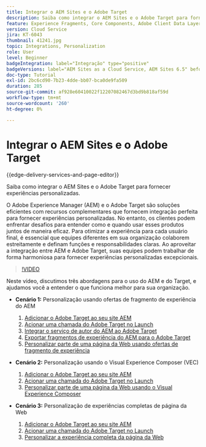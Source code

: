 ```yaml
---
title: Integrar o AEM Sites e o Adobe Target
description: Saiba como integrar o AEM Sites e o Adobe Target para fornecer experiências personalizadas.
feature: Experience Fragments, Core Components, Adobe Client Data Layer
version: Cloud Service
jira: KT-6043
thumbnail: 41241.jpg
topic: Integrations, Personalization
role: User
level: Beginner
badgeIntegration: label="Integração" type="positive"
badgeVersions: label="AEM Sites as a Cloud Service, AEM Sites 6.5" before-title="false"
doc-type: Tutorial
exl-id: 2bc6cd90-7b23-4dde-bb07-bca0de9fa509
duration: 285
source-git-commit: af928e60410022f12207082467d3bd9b818af59d
workflow-type: tm+mt
source-wordcount: '260'
ht-degree: 0%

---
```


# Integrar o AEM Sites e o Adobe Target

{{edge-delivery-services-and-page-editor}}

Saiba como integrar o AEM Sites e o Adobe Target para fornecer experiências personalizadas.

O Adobe Experience Manager (AEM) e o Adobe Target são soluções eficientes com recursos complementares que fornecem integração perfeita para fornecer experiências personalizadas. No entanto, os clientes podem enfrentar desafios para entender como e quando usar esses produtos juntos de maneira eficaz. Para otimizar a experiência para cada usuário final, é essencial que equipes diferentes em sua organização colaborem estreitamente e definam funções e responsabilidades claras. Ao aproveitar a integração entre AEM e Adobe Target, suas equipes podem trabalhar de forma harmoniosa para fornecer experiências personalizadas excepcionais.

>[!VIDEO](https://video.tv.adobe.com/v/41241?quality=12&learn=on)

Neste vídeo, discutimos três abordagens para o uso do AEM e do Target, e ajudamos você a entender o que funciona melhor para sua organização.

* __Cenário 1:__ Personalização usando ofertas de fragmento de experiência do AEM

   1. [Adicionar o Adobe Target ao seu site AEM](./add-target-launch-extension.md)
   1. [Acionar uma chamada do Adobe Target no Launch](./load-and-fire-target.md)
   1. [Integrar o serviço de autor do AEM ao Adobe Target](./setup-aem-target-cloud-service.md)
   1. [Exportar fragmentos de experiência do AEM para o Adobe Target](./export-experience-fragment-target.md)
   1. [Personalizar parte de uma página da Web usando ofertas de fragmento de experiência](./create-target-activity.md)

* __Cenário 2:__ Personalização usando o Visual Experience Composer (VEC)

   1. [Adicionar o Adobe Target ao seu site AEM](./add-target-launch-extension.md)
   1. [Acionar uma chamada do Adobe Target no Launch](./load-and-fire-target.md)
   1. [Personalizar parte de uma página da Web usando o Visual Experience Composer](./personalization-using-vec.md)

* __Cenário 3:__ Personalização de experiências completas de página da Web

   1. [Adicionar o Adobe Target ao seu site AEM](./add-target-launch-extension.md)
   1. [Acionar uma chamada do Adobe Target no Launch](./load-and-fire-target.md)
   1. [Personalizar a experiência completa da página da Web](./personalization-web-page.md)
